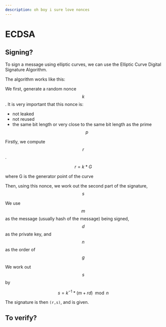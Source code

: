 ```yaml
---
description: oh boy i sure love nonces
---
```


# ECDSA

## Signing?

To sign a message using elliptic curves, we can use the Elliptic Curve Digital Signature Algorithm.

The algorithm works like this:

We first, generate a random nonce $$k$$. It is very important that this nonce is:

- not leaked
- not reused
- the same bit length or very close to the same bit length as the prime $$p$$

Firstly, we compute $$r$$.

$$
r = k * G
$$

where G is the generator point of the curve

Then, using this nonce, we work out the second part of the signature, $$s$$

We use $$m$$ as the message (usually hash of the message) being signed, $$d$$ as the private key, and $$n$$ as the order of $$g$$

We work out $$s$$ by

$$
s = k^{-1} * (m + rd) \mod n
$$

The signature is then `(r,s)`, and is given.

## To verify?
